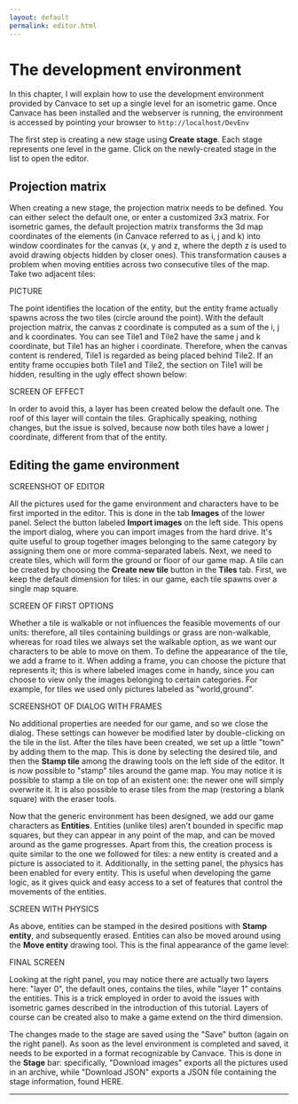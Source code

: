```yaml
---
layout: default
permalink: editor.html
---
```


# The development environment
In this chapter, I will explain how to use the development environment provided by Canvace to set up a single level for an isometric game.
Once Canvace has been installed and the webserver is running, the environment is accessed by pointing your browser to 
<code>http://localhost/DevEnv</code>

The first step is creating a new stage using **Create stage**. Each stage represents one level in the game. Click on the newly-created stage in the list
to open the editor.

## Projection matrix
When creating a new stage, the projection matrix needs to be defined. You can either select the default one, or enter a customized 3x3 matrix. For isometric games,
the default projection matrix transforms the 3d map coordinates of the elements (in Canvace referred to as i, j and k) into window coordinates for the canvas (x, y
and z, where the depth z is used to avoid drawing objects hidden by closer ones).
This transformation causes a problem when moving entities across two consecutive tiles of the map. Take two adjacent tiles:

PICTURE

The point identifies the location of the entity, but the entity frame actually spawns across the two tiles (circle around the point). With the default projection
matrix, the canvas z coordinate is computed as a sum of the i, j and k coordinates. You can see Tile1 and Tile2 have the same j and k coordinate, but Tile1 has
an higher i coordinate. Therefore, when the canvas content is rendered, Tile1 is regarded as being placed behind Tile2. If an entity frame occupies both Tile1
and Tile2, the section on Tile1 will be hidden, resulting in the ugly effect shown below:

SCREEN OF EFFECT

In order to avoid this, a layer has been created below the default one. The roof of this layer will contain the tiles. Graphically speaking, nothing changes, but
the issue is solved, because now both tiles have a lower j coordinate, different from that of the entity.

## Editing the game environment

SCREENSHOT OF EDITOR

All the pictures used for the game environment and characters have to be first imported in the editor. This is done in the tab **Images** of the lower panel.
Select the button labeled **Import images** on the left side. This opens the import dialog, where you can import images from the hard drive. It's quite useful to
group together images belonging to the same category by assigning them one or more comma-separated labels.
Next, we need to create tiles, which will form the ground or floor of our game map. A tile can be created by choosing the **Create new tile** button in the **Tiles**
tab. First, we keep the default dimension for tiles: in our game, each tile spawns over a single map square.

SCREEN OF FIRST OPTIONS

Whether a tile is walkable or not influences the feasible movements of our units: therefore, all tiles containing buildings or grass are non-walkable, whereas for
road tiles we always set the walkable option, as we want our characters to be able to move on them.
To define the appearance of the tile, we add a frame to it. When adding a frame, you can choose the picture that represents it; this is where labeled images come in
handy, since you can choose to view only the images belonging to certain categories. For example, for tiles we used only pictures labeled as "world,ground".

SCREENSHOT OF DIALOG WITH FRAMES

No additional properties are needed for our game, and so we close the dialog. These settings can however be modified later by double-clicking on the tile in the list.
After the tiles have been created, we set up a little "town" by adding them to the map. This is done by selecting the desired tile, and then the **Stamp tile**
among the drawing tools on the left side of the editor. It is now possible to "stamp" tiles around the game map. You may notice it is possible to stamp a tile on
top of an existent one: the newer one will simply overwrite it. It is also possible to erase tiles from the map (restoring a blank square) with the eraser tools.

Now that the generic environment has been designed, we add our game characters as **Entities**. Entities (unlike tiles) aren't bounded in specific map
squares, but they can appear in any point of the map, and can be moved around as the game progresses. Apart from this, the creation process is quite similar to the one
we followed for tiles: a new entity is created and a picture is associated to it. Additionally, in the setting panel, the physics has been enabled for every entity.
This is useful when developing the game logic, as it gives quick and easy access to a set of features that control the movements of the entities.

SCREEN WITH PHYSICS

As above, entities can be stamped in the desired positions with **Stamp entity**, and subsequently erased. Entities can also be moved around using the
**Move entity** drawing tool. This is the final appearance of the game level:

FINAL SCREEN

Looking at the right panel, you may notice there are actually two layers here: "layer 0", the default ones, contains the tiles, while "layer 1" contains the
entities. This is a trick employed in order to avoid the issues with isometric games described in the introduction of this tutorial.
Layers of course can be created also to make a game extend on the third dimension.

The changes made to the stage are saved using the "Save" button (again on the right panel).
As soon as the level environment is completed and saved, it needs to be exported in a format recognizable by Canvace. This is done in the **Stage** bar: specifically,
"Download images" exports all the pictures used in an archive, while "Download JSON" exports a JSON file containing the stage information, found HERE.

----------------------------
